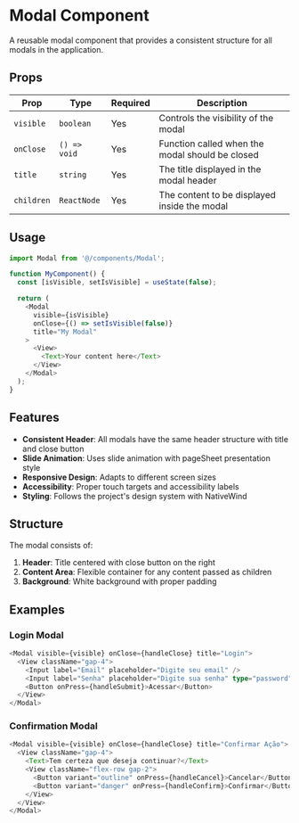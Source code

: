 # Modal Component

A reusable modal component that provides a consistent structure for all modals in the application.

## Props

| Prop | Type | Required | Description |
|------|------|----------|-------------|
| `visible` | `boolean` | Yes | Controls the visibility of the modal |
| `onClose` | `() => void` | Yes | Function called when the modal should be closed |
| `title` | `string` | Yes | The title displayed in the modal header |
| `children` | `ReactNode` | Yes | The content to be displayed inside the modal |

## Usage

```typescript
import Modal from '@/components/Modal';

function MyComponent() {
  const [isVisible, setIsVisible] = useState(false);

  return (
    <Modal 
      visible={isVisible} 
      onClose={() => setIsVisible(false)} 
      title="My Modal"
    >
      <View>
        <Text>Your content here</Text>
      </View>
    </Modal>
  );
}
```

## Features

- **Consistent Header**: All modals have the same header structure with title and close button
- **Slide Animation**: Uses slide animation with pageSheet presentation style
- **Responsive Design**: Adapts to different screen sizes
- **Accessibility**: Proper touch targets and accessibility labels
- **Styling**: Follows the project's design system with NativeWind

## Structure

The modal consists of:
1. **Header**: Title centered with close button on the right
2. **Content Area**: Flexible container for any content passed as children
3. **Background**: White background with proper padding

## Examples

### Login Modal
```typescript
<Modal visible={visible} onClose={handleClose} title="Login">
  <View className="gap-4">
    <Input label="Email" placeholder="Digite seu email" />
    <Input label="Senha" placeholder="Digite sua senha" type="password" />
    <Button onPress={handleSubmit}>Acessar</Button>
  </View>
</Modal>
```

### Confirmation Modal
```typescript
<Modal visible={visible} onClose={handleClose} title="Confirmar Ação">
  <View className="gap-4">
    <Text>Tem certeza que deseja continuar?</Text>
    <View className="flex-row gap-2">
      <Button variant="outline" onPress={handleCancel}>Cancelar</Button>
      <Button variant="danger" onPress={handleConfirm}>Confirmar</Button>
    </View>
  </View>
</Modal>
``` 